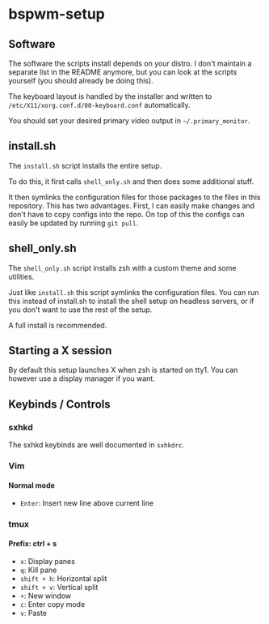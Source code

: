 # bspwm-setup
## Software
The software the scripts install depends on your distro.
I don't maintain a separate list in the README anymore,
but you can look at the scripts yourself (you should already be doing this).

The keyboard layout is handled by the installer and written
to `/etc/X11/xorg.conf.d/00-keyboard.conf` automatically.

You should set your desired primary video output in `~/.primary_monitor`.

## install.sh
The `install.sh` script installs the entire setup.

To do this, it first calls `shell_only.sh` and then does some additional stuff.

It then symlinks the configuration files for those packages
to the files in this repository. This has two advantages.
First, I can easily make changes and don't have to copy configs
into the repo. On top of this the configs can easily be updated
by running `git pull`.

## shell_only.sh
The `shell_only.sh` script installs zsh with a custom theme
and some utilities.

Just like `install.sh` this script symlinks the configuration files.
You can run this instead of install.sh to install the shell setup
on headless servers, or if you don't want to use the rest of the setup.

A full install is recommended.

## Starting a X session
By default this setup launches X when zsh is started on tty1.
You can however use a display manager if you want.

## Keybinds / Controls
### sxhkd
The sxhkd keybinds are well documented in `sxhkdrc`.

### Vim
#### Normal mode
- `Enter`: Insert new line above current line

### tmux
#### Prefix: ctrl + s
- `x`: Display panes
- `q`: Kill pane
- `shift + h`: Horizontal split
- `shift + v`: Vertical split
- `+`: New window
- `c`: Enter copy mode
- `v`: Paste
